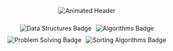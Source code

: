 <p align="center">
  <img 
  src="https://readme-typing-svg.herokuapp.com?font=Fira+Code&weight=700&center=true&vCenter=true&duration=3000&color=1856ED&size=40&width=800&lines=Listas+de+Exercícios;Estruturas+de+Dados+I;Estruturas+de+Dados+II;" 
  alt="Animated Header" 
  />
</p>


<div align="center" style="display: flex; flex-wrap: wrap; justify-content: center; gap: 10px; padding: 10px;">
  <!-- Estruturas e Algoritmos -->
  <img 
    src="https://img.shields.io/badge/Data%20Structures-1856ED?style=for-the-badge&logo=code&logoColor=white" 
    alt="Data Structures Badge" 
    title="Data Structures"
  />
  <img 
    src="https://img.shields.io/badge/Algorithms-FF6B00?style=for-the-badge&logo=geeksforgeeks&logoColor=white" 
    alt="Algorithms Badge" 
    title="Algorithms"
  />
   <img 
    src="https://img.shields.io/badge/Problem%20Solving-F44336?style=for-the-badge&logo=leetcode&logoColor=white" 
    alt="Problem Solving Badge" 
    title="Problem Solving"
  />
  <img 
    src="https://img.shields.io/badge/Sorting%20Algorithms-009688?style=for-the-badge&logo=codeforces&logoColor=white" 
    alt="Sorting Algorithms Badge" 
    title="Sorting Algorithms"
  />

</div>

